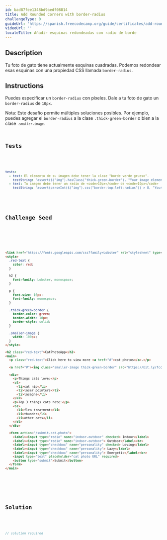 ```yaml
---
id: bad87fee1348bd9aedf08814
title: Add Rounded Corners with border-radius
challengeType: 0
guideUrl: 'https://spanish.freecodecamp.org/guide/certificates/add-rounded-corners-a-border-radius'
videoUrl: ''
localeTitle: Añadir esquinas redondeadas con radio de borde
---
```


## Description
<section id="description"> Tu foto de gato tiene actualmente esquinas cuadradas. Podemos redondear esas esquinas con una propiedad CSS llamada <code>border-radius</code>. </section>

## Instructions
<section id="instructions"> Puedes especificar un <code>border-radius</code> con píxeles. Dale a tu foto de gato un <code>border-radius</code> de <code>10px</code>. 

Nota: Este desafío permite múltiples soluciones posibles. Por ejemplo, puedes agregar el <code>border-radius</code> a la clase <code>.thick-green-border</code> o bien a la clase <code><code>.smaller-image</code>. </section>

## Tests
<section id='tests'>

```yml
tests:
  - text: El elemento de su imagen debe tener la clase "borde verde grueso".
    testString: 'assert($("img").hasClass("thick-green-border"), "Your image element should have the class "thick-green-border".");'
  - text: Tu imagen debe tener un radio de <code>10px</code> de <code>10px</code>
    testString: 'assert(parseInt($("img").css("border-top-left-radius")) > 8, "Your image should have a border radius of <code>10px</code>");'

```

</section>

## Challenge Seed
<section id='challengeSeed'>

<div id='html-seed'>

```html
<link href="https://fonts.googleapis.com/css?family=Lobster" rel="stylesheet" type="text/css">
<style>
  .red-text {
    color: red;
  }

  h2 {
    font-family: Lobster, monospace;
  }

  p {
    font-size: 16px;
    font-family: monospace;
  }

  .thick-green-border {
    border-color: green;
    border-width: 10px;
    border-style: solid;
  }

  .smaller-image {
    width: 100px;
  }
</style>

<h2 class="red-text">CatPhotoApp</h2>
<main>
  <p class="red-text">Click here to view more <a href="#">cat photos</a>.</p>

  <a href="#"><img class="smaller-image thick-green-border" src="https://bit.ly/fcc-relaxing-cat" alt="A cute orange cat lying on its back."></a>

  <div>
    <p>Things cats love:</p>
    <ul>
      <li>cat nip</li>
      <li>laser pointers</li>
      <li>lasagna</li>
    </ul>
    <p>Top 3 things cats hate:</p>
    <ol>
      <li>flea treatment</li>
      <li>thunder</li>
      <li>other cats</li>
    </ol>
  </div>

  <form action="/submit-cat-photo">
    <label><input type="radio" name="indoor-outdoor" checked> Indoor</label>
    <label><input type="radio" name="indoor-outdoor"> Outdoor</label><br>
    <label><input type="checkbox" name="personality" checked> Loving</label>
    <label><input type="checkbox" name="personality"> Lazy</label>
    <label><input type="checkbox" name="personality"> Energetic</label><br>
    <input type="text" placeholder="cat photo URL" required>
    <button type="submit">Submit</button>
  </form>
</main>

```

</div>



</section>

## Solution
<section id='solution'>

```js
// solution required
```
</section>
